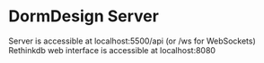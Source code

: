 # DormDesign Server

Server is accessible at localhost:5500/api (or /ws for WebSockets)
Rethinkdb web interface is accessible at localhost:8080
